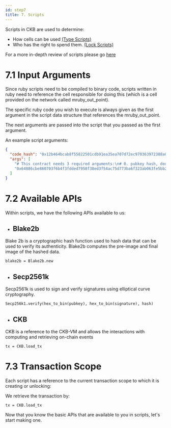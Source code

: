 ```yaml
---
id: step7
title: 7. Scripts
---
```


Scripts in CKB are used to determine:

* How cells can be used [(Type Scripts)](https://github.com/nervosnetwork/ckb-sdk-ruby)
* Who has the right to spend them. [(Lock Scripts)](https://github.com/nervosnetwork/ckb-sdk-ruby)

For a more in-depth review of scripts please go [here](/dev-guide/scripts)

# 7.1 Input Arguments

Since ruby scripts need to be compiled to binary code, scripts written in ruby need to reference the cell responsible for doing this (which is a cell provided on the network called mruby_out_point).

The specific ruby code you wish to execute is always given as the first argument in the script data structure that references the mruby_out_point.

The next arguments are passed into the script that you passed as the first argument.

An example script arguments:

```json
{
  "code_hash": "0x12b464bcab8f55822501cdb91ea35ea707d72ec970363972388a0c49b94d377c",
  "args": [
    "# This contract needs 3 required arguments:\n# 0. pubkey hash, double blake2b hash of pubkey, used to shield the real\n# pubkey in lock script.\n# 1. pubkey, real pubkey used to identify token owner\n# 2. signature, signature used to present ownership\nif ARGV.length != 3\n  raise \"Wrong number of arguments!\"\nend\n\ndef hex_to_bin(s)\n  if s.start_with?(\"0x\")\n    s = s[2..-1]\n  end\n  [s].pack(\"H*\")\nend\n\npubkey_hash = hex_to_bin(ARGV[0])\npubkey = hex_to_bin(ARGV[1])\nhash = Blake2b.new.update(Blake2b.new.update(pubkey).final).final\nunless hash == pubkey_hash\n  raise \"Invalid pubkey!\"\nend\n\ntx = CKB.load_tx\nblake2b = Blake2b.new\n\ntx[\"inputs\"].each_with_index do |input, i|\n  blake2b.update(input[\"hash\"])\n  blake2b.update(input[\"index\"].to_s)\nend\ntx[\"outputs\"].each_with_index do |output, i|\n  blake2b.update(output[\"capacity\"].to_s)\n  blake2b.update(CKB.load_script_hash(i, CKB::Source::OUTPUT, CKB::HashType::LOCK))\n  if hash = CKB.load_script_hash(i, CKB::Source::OUTPUT, CKB::HashType::TYPE)\n    blake2b.update(hash)\n  end\nend\nhash = blake2b.final\npubkey = ARGV[0]\nsignature = ARGV[1]\n\nunless Secp256k1.verify(hex_to_bin(pubkey), hex_to_bin(signature), hash)\n  raise \"Signature verification error!\"\nend\n",
    "0x64886cbe860703f6b4f3fdded7958f38ed3f54ac75d773ba6f323ab063fe5bb2"
  ]
}
```



# 7.2 Available APIs
Within scripts, we have the following APIs available to us:
* ## Blake2b  
Blake 2b is a cryptographic hash function used to hash data that can be used to verify its authenticity. Blake2b computes the pre-image and final image of the hashed data.

```
blake2b = Blake2b.new
```

* ## Secp2561k
Secp2561k is used to sign and verify signatures using elliptical curve cryptography.

```
Secp256k1.verify(hex_to_bin(pubkey), hex_to_bin(signature), hash)
```

* ## CKB  
CKB is a reference to the CKB-VM and allows the interactions with computing and retrieving on-chain events

```
tx = CKB.load_tx
```

# 7.3 Transaction Scope

Each script has a reference to the current transaction scope to which it is creating or unlocking:

We retrieve the transaction by:

```
tx = CKB.load_tx
```

Now that you know the basic APIs that are available to you in scripts, let's start making one.
